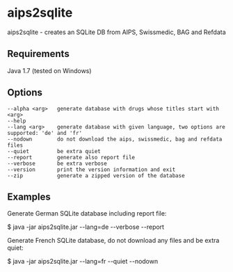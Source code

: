 aips2sqlite
===========

aips2sqlite - creates an SQLite DB from AIPS, Swissmedic, BAG and Refdata

## Requirements

Java 1.7 (tested on Windows)

## Options

```
--alpha <arg> 	generate database with drugs whose titles start with <arg>
--help
--lang <arg>	generate database with given language, two options are supported: 'de' and 'fr'
--nodown		do not download the aips, swissmedic, bag and refdata files
--quiet			be extra quiet
--report		generate also report file
--verbose		be extra verbose
--version		print the version information and exit
--zip			generate a zipped version of the database 
```

## Examples

Generate German SQLite database including report file:

$ java -jar aips2sqlite.jar --lang=de --verbose --report

Generate French SQLite database, do not download any files and be extra quiet:

$ java -jar aips2sqlite.jar --lang=fr --quiet --nodown